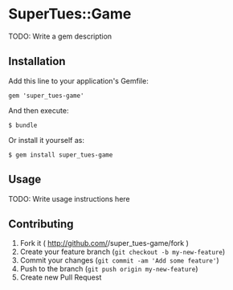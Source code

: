 # SuperTues::Game

TODO: Write a gem description

## Installation

Add this line to your application's Gemfile:

    gem 'super_tues-game'

And then execute:

    $ bundle

Or install it yourself as:

    $ gem install super_tues-game

## Usage

TODO: Write usage instructions here

## Contributing

1. Fork it ( http://github.com/<my-github-username>/super_tues-game/fork )
2. Create your feature branch (`git checkout -b my-new-feature`)
3. Commit your changes (`git commit -am 'Add some feature'`)
4. Push to the branch (`git push origin my-new-feature`)
5. Create new Pull Request
